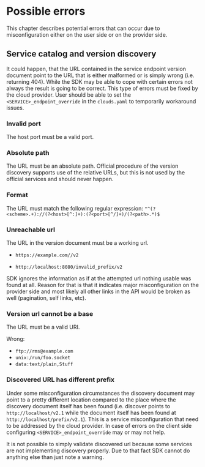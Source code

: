 # Possible errors

This chapter describes potential errors that can occur due to misconfiguration
either on the user side or on the provider side.

## Service catalog and version discovery

It could happen, that the URL contained in the service endpoint version
document point to the URL that is either malformed or is simply wrong (i.e.
returning 404). While the SDK may be able to cope with certain errors not
always the result is going to be correct. This type of errors must be fixed by
the cloud provider. User should be able to set the
`<SERVICE>_endpoint_override` in the `clouds.yaml` to temporarily workaround
issues.

### Invalid port

The host port must be a valid port.

### Absolute path

The URL must be an absolute path. Official procedure of the version discovery
supports use of the relative URLs, but this is not used by the official
services and should never happen.

### Format

The URL must match the following regular expression:
`"^(?<scheme>.+)://(?<host>[^:]+):(?<port>[^/]+)/(?<path>.*)$`

### Unreachable url

The URL in the version document must be a working url.

- `https://example.com//v2`

- `http://localhost:8080/invalid_prefix/v2`

SDK ignores the information as if at the attempted url nothing usable was found
at all. Reason for that is that it indicates major misconfiguration on the
provider side and most likely all other links in the API would be broken as
well (pagination, self links, etc).

### Version url cannot be a base

The URL must be a valid URI.

Wrong:

- `ftp://rms@example.com`
- `unix:/run/foo.socket`
- `data:text/plain,Stuff`

### Discovered URL has different prefix

Under some misconfiguration circumstances the discovery document may point to a
pretty different location compared to the place where the discovery document
itself has been found (i.e. discover points to `http://localhost/v2.1` while
the document itself has been found at `http://localhost/prefix/v2.1`). This is
a service misconfiguration that need to be addressed by the cloud provider. In
case of errors on the client side configuring `<SERVICE>_endpoint_override` may
or may not help.

It is not possible to simply validate discovered url because some services are
not implementing discovery properly. Due to that fact SDK cannot do anything
else than just note a warning.
